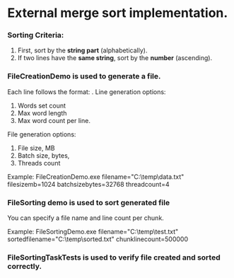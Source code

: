 # External merge sort implementation.
### Sorting Criteria:
1. First, sort by the **string part** (alphabetically).
2. If two lines have the **same string**, sort by the **number** (ascending).

### FileCreationDemo is used to generate a file.
Each line follows the format: <Number>. <String>
Line generation options:
1. Words set count
2. Max word length
3. Max word count per line.

File generation options:
1. File size, MB
2. Batch size, bytes,
3. Threads count

Example:
FileCreationDemo.exe filename="C:\temp\data.txt" filesizemb=1024 batchsizebytes=32768 threadcount=4

### FileSorting demo is used to sort generated file
You can specify a file name and line count per chunk.

Example:
FileSortingDemo.exe filename="C:\temp\test.txt" sortedfilename="C:\temp\sorted.txt" chunklinecount=500000

### FileSortingTaskTests is used to verify file created and sorted correctly.
